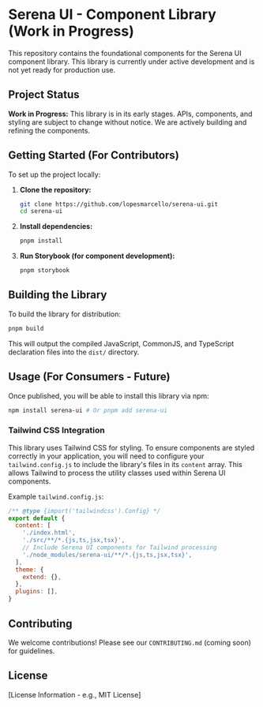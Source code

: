 # Serena UI - Component Library (Work in Progress)

This repository contains the foundational components for the Serena UI component library. This library is currently under active development and is not yet ready for production use.

## Project Status

**Work in Progress:** This library is in its early stages. APIs, components, and styling are subject to change without notice. We are actively building and refining the components.

## Getting Started (For Contributors)

To set up the project locally:

1.  **Clone the repository:**
    ```bash
    git clone https://github.com/lopesmarcello/serena-ui.git 
    cd serena-ui
    ```
2.  **Install dependencies:**
    ```bash
    pnpm install
    ```
3.  **Run Storybook (for component development):**
    ```bash
    pnpm storybook
    ```

## Building the Library

To build the library for distribution:

```bash
pnpm build
```

This will output the compiled JavaScript, CommonJS, and TypeScript declaration files into the `dist/` directory.

## Usage (For Consumers - Future)

Once published, you will be able to install this library via npm:

```bash
npm install serena-ui # Or pnpm add serena-ui
```

### Tailwind CSS Integration

This library uses Tailwind CSS for styling. To ensure components are styled correctly in your application, you will need to configure your `tailwind.config.js` to include the library's files in its `content` array. This allows Tailwind to process the utility classes used within Serena UI components.

Example `tailwind.config.js`:

```javascript
/** @type {import('tailwindcss').Config} */
export default {
  content: [
    './index.html',
    './src/**/*.{js,ts,jsx,tsx}',
    // Include Serena UI components for Tailwind processing
    './node_modules/serena-ui/**/*.{js,ts,jsx,tsx}',
  ],
  theme: {
    extend: {},
  },
  plugins: [],
}
```

## Contributing

We welcome contributions! Please see our `CONTRIBUTING.md` (coming soon) for guidelines.

## License

[License Information - e.g., MIT License]
